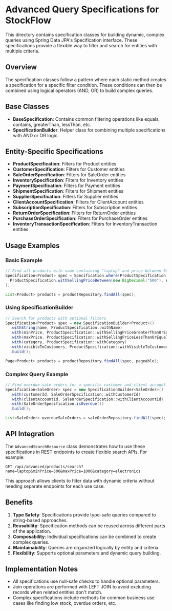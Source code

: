 # Advanced Query Specifications for StockFlow

This directory contains specification classes for building dynamic, complex queries using Spring Data JPA's Specification interface. These specifications provide a flexible way to filter and search for entities with multiple criteria.

## Overview

The specification classes follow a pattern where each static method creates a specification for a specific filter condition. These conditions can then be combined using logical operators (AND, OR) to build complex queries.

## Base Classes

- **BaseSpecification**: Contains common filtering operations like equals, contains, greaterThan, lessThan, etc.
- **SpecificationBuilder**: Helper class for combining multiple specifications with AND or OR logic.

## Entity-Specific Specifications

- **ProductSpecification**: Filters for Product entities
- **CustomerSpecification**: Filters for Customer entities
- **SaleOrderSpecification**: Filters for SaleOrder entities
- **InventorySpecification**: Filters for Inventory entities
- **PaymentSpecification**: Filters for Payment entities
- **ShipmentSpecification**: Filters for Shipment entities
- **SupplierSpecification**: Filters for Supplier entities
- **ClientAccountSpecification**: Filters for ClientAccount entities
- **SubscriptionSpecification**: Filters for Subscription entities
- **ReturnOrderSpecification**: Filters for ReturnOrder entities
- **PurchaseOrderSpecification**: Filters for PurchaseOrder entities
- **InventoryTransactionSpecification**: Filters for InventoryTransaction entities

## Usage Examples

### Basic Example

```java
// Find all products with name containing "laptop" and price between 500 and 1000
Specification<Product> spec = Specification.where(ProductSpecification.withName("laptop")).and(
  ProductSpecification.withSellingPriceBetween(new BigDecimal("500"), new BigDecimal("1000"))
);

List<Product> products = productRepository.findAll(spec);

```

### Using SpecificationBuilder

```java
// Search for products with optional filters
Specification<Product> spec = new SpecificationBuilder<Product>()
  .withString(name, ProductSpecification::withName)
  .with(minPrice, ProductSpecification::withSellingPriceGreaterThanOrEqual)
  .with(maxPrice, ProductSpecification::withSellingPriceLessThanOrEqual)
  .with(category, ProductSpecification::withCategory)
  .with(visibleToCustomers, ProductSpecification::withVisibleToCustomers)
  .build();

Page<Product> products = productRepository.findAll(spec, pageable);

```

### Complex Query Example

```java
// Find overdue sale orders for a specific customer and client account
Specification<SaleOrder> spec = new SpecificationBuilder<SaleOrder>()
  .with(customerId, SaleOrderSpecification::withCustomerId)
  .with(clientAccountId, SaleOrderSpecification::withClientAccountId)
  .with(SaleOrderSpecification.isOverdue())
  .build();

List<SaleOrder> overdueSaleOrders = saleOrderRepository.findAll(spec);

```

## API Integration

The `AdvancedSearchResource` class demonstrates how to use these specifications in REST endpoints to create flexible search APIs. For example:

```
GET /api/advanced/products/search?name=laptop&minPrice=500&maxPrice=1000&category=electronics
```

This approach allows clients to filter data with dynamic criteria without needing separate endpoints for each use case.

## Benefits

1. **Type Safety**: Specifications provide type-safe queries compared to string-based approaches.
2. **Reusability**: Specification methods can be reused across different parts of the application.
3. **Composability**: Individual specifications can be combined to create complex queries.
4. **Maintainability**: Queries are organized logically by entity and criteria.
5. **Flexibility**: Supports optional parameters and dynamic query building.

## Implementation Notes

- All specifications use null-safe checks to handle optional parameters.
- Join operations are performed with LEFT JOIN to avoid excluding records when related entities don't match.
- Complex specifications include methods for common business use cases like finding low stock, overdue orders, etc.

